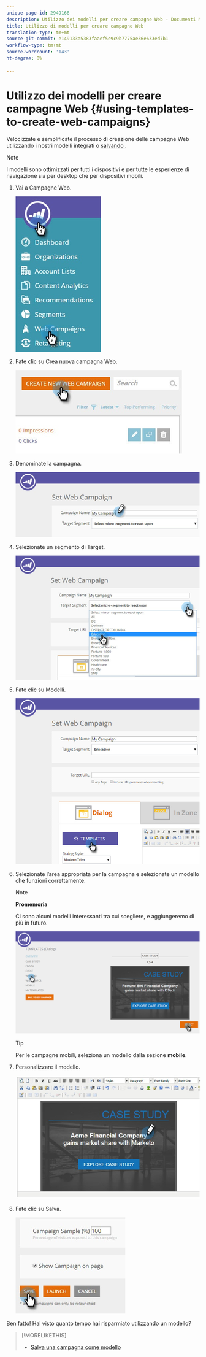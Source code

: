 ```yaml
---
unique-page-id: 2949168
description: Utilizzo dei modelli per creare campagne Web - Documenti Marketo - Documentazione prodotto
title: Utilizzo di modelli per creare campagne Web
translation-type: tm+mt
source-git-commit: e149133a5383faaef5e9c9b7775ae36e633ed7b1
workflow-type: tm+mt
source-wordcount: '143'
ht-degree: 0%

---
```



# Utilizzo dei modelli per creare campagne Web {#using-templates-to-create-web-campaigns}

Velocizzate e semplificate il processo di creazione delle campagne Web utilizzando i nostri modelli integrati o [salvando ](save-your-campaign-as-a-template.md).

>[!NOTE]
>
>I modelli sono ottimizzati per tutti i dispositivi e per tutte le esperienze di navigazione sia per desktop che per dispositivi mobili.

1. Vai a Campagne Web.

   ![](assets/web-campaigns-hand.jpg)

1. Fate clic su Crea nuova campagna Web.

   ![](assets/create-new-web-campaign-create-hand.jpg)

1. Denominate la campagna.

   ![](assets/set-web-campaign-my-campaign-hand.jpg)

1. Selezionate un segmento di Target.

   ![](assets/set-web-campaign-education.jpg)

1. Fate clic su Modelli.

   ![](assets/templates.png)

1. Selezionate l’area appropriata per la campagna e selezionate un modello che funzioni correttamente.

   >[!NOTE]
   >
   >**Promemoria**
   >
   >Ci sono alcuni modelli interessanti tra cui scegliere, e aggiungeremo di più in futuro.

   ![](assets/select.png)

   >[!TIP]
   >
   >Per le campagne mobili, seleziona un modello dalla sezione **mobile**.

1. Personalizzare il modello.

   ![](assets/customize-template.jpg)

1. Fate clic su Salva.

   ![](assets/click-save-hand.jpg)

Ben fatto! Hai visto quanto tempo hai risparmiato utilizzando un modello?

>[!MORELIKETHIS]
>
>* [Salva una campagna come modello](save-your-campaign-as-a-template.md)

>




